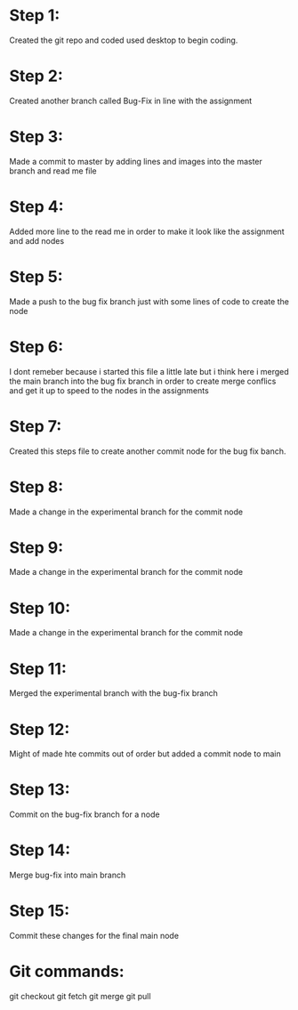 # Step 1: 
Created the git repo and coded used desktop to begin coding.
# Step 2:
Created another branch called Bug-Fix in line with the assignment
# Step 3:
Made a commit to master by adding lines and images into the master branch and read me file
# Step 4:
Added more line to the read me in order to make it look like the assignment and add nodes
# Step 5:
Made a push to the bug fix branch just with some lines of code to create the node
# Step 6:
I dont remeber because i started this file a little late but i think here i merged the main branch into the bug fix
branch in order to create merge conflics and get it up to speed to the nodes in the assignments
# Step 7:
Created this steps file to create another commit node for the bug fix banch.
# Step 8:
Made a change in the experimental branch for the commit node
# Step 9:
Made a change in the experimental branch for the commit node
# Step 10:
Made a change in the experimental branch for the commit node
# Step 11:
Merged the experimental branch with the bug-fix branch
# Step 12:
Might of made hte commits out of order but added a commit node to main
# Step 13:
Commit on the bug-fix branch for a node
# Step 14:
Merge bug-fix into main branch
# Step 15:
Commit these changes for the final main node

# Git commands:
git checkout
git fetch
git merge
git pull